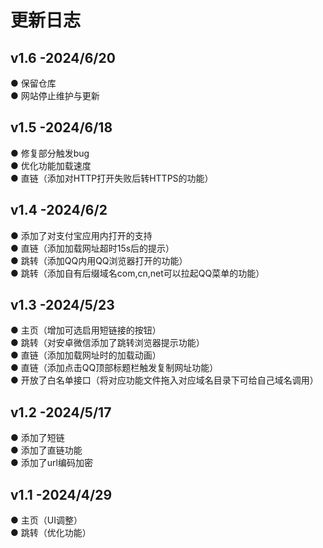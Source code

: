 # 更新日志

## v1.6 -2024/6/20
● 保留仓库  
● 网站停止维护与更新

## v1.5 -2024/6/18
● 修复部分触发bug  
● 优化功能加载速度  
● 直链（添加对HTTP打开失败后转HTTPS的功能） 

## v1.4 -2024/6/2
● 添加了对支付宝应用内打开的支持  
● 直链（添加加载网址超时15s后的提示）  
● 跳转（添加QQ内用QQ浏览器打开的功能）  
● 跳转（添加自有后缀域名com,cn,net可以拉起QQ菜单的功能）  

## v1.3 -2024/5/23
● 主页（增加可选启用短链接的按钮）  
● 跳转（对安卓微信添加了跳转浏览器提示功能）  
● 直链（添加加载网址时的加载动画）  
● 直链（添加点击QQ顶部标题栏触发复制网址功能）  
● 开放了白名单接口（将对应功能文件拖入对应域名目录下可给自己域名调用）  

## v1.2 -2024/5/17
● 添加了短链  
● 添加了直链功能  
● 添加了url编码加密  

## v1.1 -2024/4/29
● 主页（UI调整）  
● 跳转（优化功能）  
